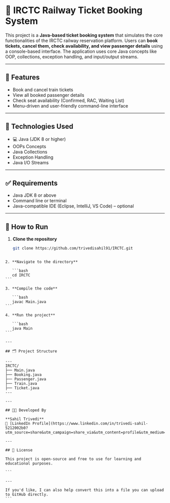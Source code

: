 # 🚆 IRCTC Railway Ticket Booking System

This project is a **Java-based ticket booking system** that simulates the core functionalities of the IRCTC railway reservation platform. Users can **book tickets, cancel them, check availability, and view passenger details** using a console-based interface. The application uses core Java concepts like OOP, collections, exception handling, and input/output streams.

---

## 📌 Features

- Book and cancel train tickets
- View all booked passenger details
- Check seat availability (Confirmed, RAC, Waiting List)
- Menu-driven and user-friendly command-line interface

---

## 🧰 Technologies Used

- 💻 Java (JDK 8 or higher)
- OOPs Concepts
- Java Collections
- Exception Handling
- Java I/O Streams

---

## ✅ Requirements

- Java JDK 8 or above
- Command line or terminal
- Java-compatible IDE (Eclipse, IntelliJ, VS Code) – optional

---

## 🚀 How to Run

1. **Clone the repository**  
   ```bash
   git clone https://github.com/trivedisahil91/IRCTC.git
````

2. **Navigate to the directory**

   ```bash
   cd IRCTC
```

3. **Compile the code**

   ```bash
   javac Main.java
```

4. **Run the project**

   ```bash
   java Main
```

---

## 🗂️ Project Structure

---
IRCTC/
├── Main.java
├── Booking.java
├── Passenger.java
├── Train.java
├── Ticket.java
---

---

## 🧑‍💻 Developed By

**Sahil Trivedi**
🔗 [LinkedIn Profile](https://www.linkedin.com/in/trivedi-sahil-5212002b0?utm_source=share&utm_campaign=share_via&utm_content=profile&utm_medium=android_app)

---

## 📃 License

This project is open-source and free to use for learning and educational purposes.

```

---

If you'd like, I can also help convert this into a file you can upload to GitHub directly.
```
